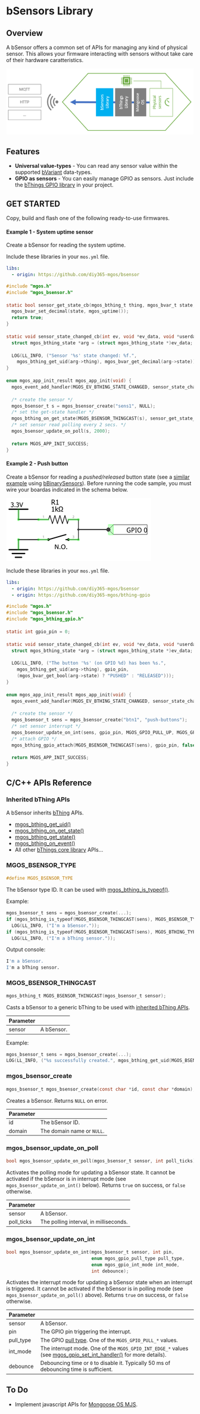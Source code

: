 # bSensors Library
## Overview
A bSensor offers a common set of APIs for managing any kind of physical sensor. This allows your firmware interacting with sensors without take care of their hardware caratteristics.

![bSensor blocks diagram](docs/bsensor_blocks_diagram.png)
## Features
- **Universal value-types** - You can read any sensor value within the supported [bVariant](https://github.com/diy365-mgos/bvar) data-types.
- **GPIO as sensors** - You can easily manage GPIO as sensors. Just include the [bThings GPIO library](https://github.com/diy365-mgos/bthing-gpio) in your project.
## GET STARTED
Copy, build and flash one of the following ready-to-use firmwares.
#### Example 1 - System uptime sensor
Create a bSensor for reading the system uptime.

Include these libraries in your `mos.yml` file.
```yaml
libs:
  - origin: https://github.com/diy365-mgos/bsensor
```
```c
#include "mgos.h"
#include "mgos_bsensor.h"

static bool sensor_get_state_cb(mgos_bthing_t thing, mgos_bvar_t state, void *userdata) {
  mgos_bvar_set_decimal(state, mgos_uptime());
  return true;
}

static void sensor_state_changed_cb(int ev, void *ev_data, void *userdata) {
  struct mgos_bthing_state *arg = (struct mgos_bthing_state *)ev_data;

  LOG(LL_INFO, ("Sensor '%s' state changed: %f.",
    mgos_bthing_get_uid(arg->thing), mgos_bvar_get_decimal(arg->state)));
}

enum mgos_app_init_result mgos_app_init(void) {
  mgos_event_add_handler(MGOS_EV_BTHING_STATE_CHANGED, sensor_state_changed_cb, NULL);

  /* create the sensor */
  mgos_bsensor_t s = mgos_bsensor_create("sens1", NULL);
  /* set the get-state handler */
  mgos_bthing_on_get_state(MGOS_BSENSOR_THINGCAST(s), sensor_get_state_cb, NULL);
  /* set sensor read polling every 2 secs. */
  mgos_bsensor_update_on_poll(s, 2000);
  
  return MGOS_APP_INIT_SUCCESS;
}
```
#### Example 2 - Push button
Create a bSensor for reading a *pushed/released* button state (see a [similar example](https://github.com/diy365-mgos/bbinsensor#example-1---push-button) using [bBinarySensors](https://github.com/diy365-mgos/bbinsensor)). Before running the code sample, you must wire your boardas indicated in the schema below. 

![Example 2 - schema](docs/example_2_schema_v1.png)

Include these libraries in your `mos.yml` file.
```yaml
libs:
  - origin: https://github.com/diy365-mgos/bsensor
  - origin: https://github.com/diy365-mgos/bthing-gpio
```
```c
#include "mgos.h"
#include "mgos_bsensor.h"
#include "mgos_bthing_gpio.h"

static int gpio_pin = 0;

static void sensor_state_changed_cb(int ev, void *ev_data, void *userdata) {
  struct mgos_bthing_state *arg = (struct mgos_bthing_state *)ev_data;

  LOG(LL_INFO, ("The button '%s' (on GPIO %d) has been %s.",
    mgos_bthing_get_uid(arg->thing), gpio_pin,
    (mgos_bvar_get_bool(arg->state) ? "PUSHED" : "RELEASED")));
}

enum mgos_app_init_result mgos_app_init(void) {
  mgos_event_add_handler(MGOS_EV_BTHING_STATE_CHANGED, sensor_state_changed_cb, NULL);

  /* create the sensor */
  mgos_bsensor_t sens = mgos_bsensor_create("btn1", "push-buttons");
  /* set sensor interrupt */
  mgos_bsensor_update_on_int(sens, gpio_pin, MGOS_GPIO_PULL_UP, MGOS_GPIO_INT_EDGE_ANY, 50);
  /* attach GPIO */
  mgos_bthing_gpio_attach(MGOS_BSENSOR_THINGCAST(sens), gpio_pin, false, MGOS_GPIO_PULL_UP);
  
  return MGOS_APP_INIT_SUCCESS;
}
```
## C/C++ APIs Reference
### Inherited bThing APIs
A bSensor inherits [bThing](https://github.com/diy365-mgos/bthing) APIs.
- [mgos_bthing_get_uid()](https://github.com/diy365-mgos/bthing#mgos_bthing_get_uid)
- [mgos_bthing_on_get_state()](https://github.com/diy365-mgos/bthing#mgos_bthing_on_get_state)
- [mgos_bthing_get_state()](https://github.com/diy365-mgos/bthing#mgos_bthing_get_state)
- [mgos_bthing_on_event()](https://github.com/diy365-mgos/bthing#mgos_bthing_on_event)
- All other [bThings core library](https://github.com/diy365-mgos/bthing) APIs...
### MGOS_BSENSOR_TYPE
```c
#define MGOS_BSENSOR_TYPE
```
The bSensor type ID. It can be used with [mgos_bthing_is_typeof()](https://github.com/diy365-mgos/bthing#mgos_bthing_is_typeof).

Example:
```c
mgos_bsensor_t sens = mgos_bsensor_create(...);
if (mgos_bthing_is_typeof(MGOS_BSENSOR_THINGCAST(sens), MGOS_BSENSOR_TYPE))
  LOG(LL_INFO, ("I'm a bSensor."));
if (mgos_bthing_is_typeof(MGOS_BSENSOR_THINGCAST(sens), MGOS_BTHING_TYPE_SENSOR))
  LOG(LL_INFO, ("I'm a bThing sensor."));
```
Output console:
```bash
I'm a bSensor.
I'm a bThing sensor.
```
### MGOS_BSENSOR_THINGCAST
```c
mgos_bthing_t MGOS_BSENSOR_THINGCAST(mgos_bsensor_t sensor);
```
Casts a bSensor to a generic bThing to be used with [inherited bThing APIs](#inherited-bthing-apis).

|Parameter||
|--|--|
|sensor|A bSensor.|

Example:
```c
mgos_bsensor_t sens = mgos_bsensor_create(...);
LOG(LL_INFO, ("%s successfully created.", mgos_bthing_get_uid(MGOS_BSENSOR_THINGCAST(sens))));
```
### mgos_bsensor_create
```c
mgos_bsensor_t mgos_bsensor_create(const char *id, const char *domain);
```
Creates a bSensor. Returns `NULL` on error.

|Parameter||
|--|--|
|id|The bSensor ID.|
|domain|The domain name or `NULL`.|
### mgos_bsensor_update_on_poll
```c
bool mgos_bsensor_update_on_poll(mgos_bsensor_t sensor, int poll_ticks);
```
Activates the polling mode for updating a bSensor state. It cannot be activated if the bSensor is in interrupt mode (see `mgos_bsensor_update_on_int()` below). Returns `true` on success, or `false` otherwise.

|Parameter||
|--|--|
|sensor|A bSensor.|
|poll_ticks|The polling interval, in milliseconds.|
### mgos_bsensor_update_on_int
```c
bool mgos_bsensor_update_on_int(mgos_bsensor_t sensor, int pin,
                                enum mgos_gpio_pull_type pull_type,
                                enum mgos_gpio_int_mode int_mode,
                                int debounce);
```
Activates the interrupt mode for updating a bSensor state when an interrupt is triggered. It cannot be activated if the bSensor is in polling mode (see `mgos_bsensor_update_on_poll()` above). Returns `true` on success, or `false` otherwise.

|Parameter||
|--|--|
|sensor|A bSensor.|
|pin|The GPIO pin triggering the interrupt.|
|pull_type|The GPIO [pull type](https://mongoose-os.com/docs/mongoose-os/api/core/mgos_gpio.h.md#mgos_gpio_set_pull). One of the `MGOS_GPIO_PULL_*` values.|
|int_mode|The interrupt mode. One of the `MGOS_GPIO_INT_EDGE_*` values (see [mgos_gpio_set_int_handler()](https://mongoose-os.com/docs/mongoose-os/api/core/mgos_gpio.h.md#mgos_gpio_set_int_handler) for more details).|
|debounce|Debouncing time or `0` to disable it. Typically 50 ms of debouncing time is sufficient.|
## To Do
- Implement javascript APIs for [Mongoose OS MJS](https://github.com/mongoose-os-libs/mjs).
